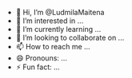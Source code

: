 - 👋 Hi, I’m @LudmilaMaitena
- 👀 I’m interested in ...
- 🌱 I’m currently learning ...
- 💞️ I’m looking to collaborate on ...
- 📫 How to reach me ...
- 😄 Pronouns: ...
- ⚡ Fun fact: ...

<!---
LudmilaMaitena/LudmilaMaitena is a ✨ special ✨ repository because its `README.md` (this file) appears on your GitHub profile.
You can click the Preview link to take a look at your changes.
--->
